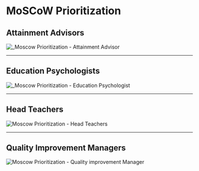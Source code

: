 # MoSCoW Prioritization

## Attainment Advisors

![_Moscow Prioritization - Attainment Advisor](https://user-images.githubusercontent.com/88309629/132236334-2e16ffd3-2033-481b-9a97-f353964500a1.png)

---

## Education Psychologists

![_Moscow Prioritization - Education Psychologist](https://user-images.githubusercontent.com/88309629/132236359-08033f30-8a78-4d7a-9427-707e56d7699c.png)

---

## Head Teachers

![Moscow Prioritization - Head Teachers](https://user-images.githubusercontent.com/88309629/132236319-2a9427ab-167b-400b-82bc-637b535c14f1.png)

---

## Quality Improvement Managers

![Moscow Prioritization - Quality improvement Manager](https://user-images.githubusercontent.com/88309629/132236299-2e4f46bf-8287-4f3f-b7a9-e6e31386f59a.png)

